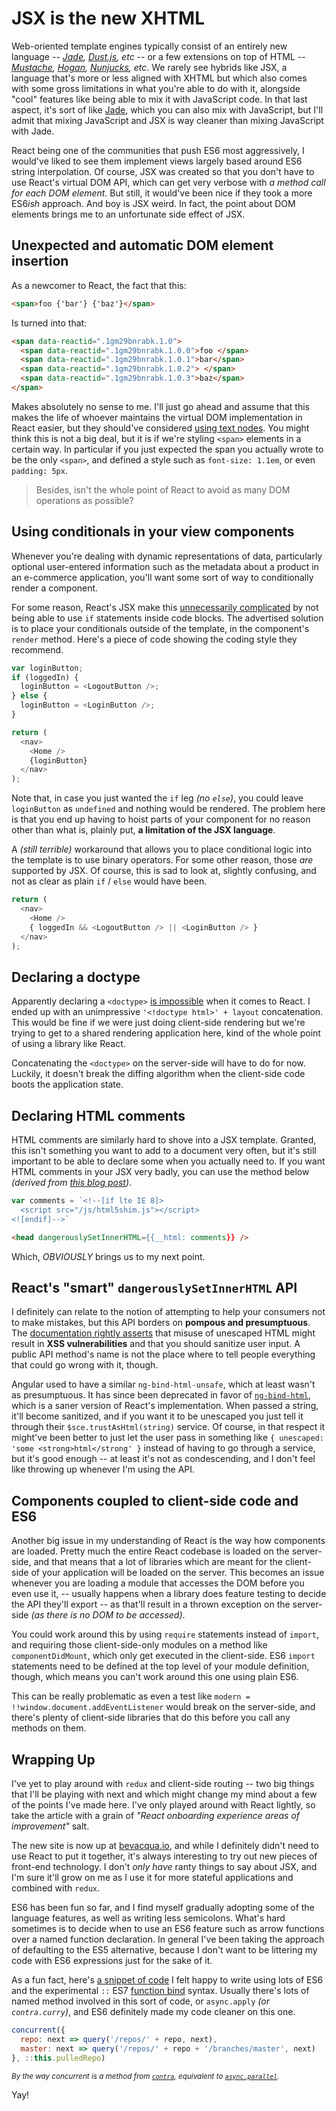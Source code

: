 # JSX is the new XHTML

Web-oriented template engines typically consist of an entirely new language _-- [Jade][1], [Dust.js][2], etc --_ or a few extensions on top of HTML _-- [Mustache][3], [Hogan][4], [Nunjucks][5], etc_. We rarely see hybrids like JSX, a language that's more or less aligned with XHTML but which also comes with some gross limitations in what you're able to do with it, alongside "cool" features like being able to mix it with JavaScript code. In that last aspect, it's sort of like [Jade][1], which you can also mix with JavaScript, but I'll admit that mixing JavaScript and JSX is way cleaner than mixing JavaScript with Jade.

React being one of the communities that push ES6 most aggressively, I would've liked to see them implement views largely based around ES6 string interpolation. Of course, JSX was created so that you don't have to use React's virtual DOM API, which can get very verbose with _a method call for each DOM element._ But still, it would've been nice if they took a more ES6*ish* approach. And boy is JSX weird. In fact, the point about DOM elements brings me to an unfortunate side effect of JSX.

## Unexpected and automatic DOM element insertion

As a newcomer to React, the fact that this:

```html
<span>foo {'bar'} {'baz'}</span>
```

Is turned into that:

```html
<span data-reactid=".1gm29bnrabk.1.0">
  <span data-reactid=".1gm29bnrabk.1.0.0">foo </span>
  <span data-reactid=".1gm29bnrabk.1.0.1">bar</span>
  <span data-reactid=".1gm29bnrabk.1.0.2"> </span>
  <span data-reactid=".1gm29bnrabk.1.0.3">baz</span>
</span>
```

Makes absolutely no sense to me. I'll just go ahead and assume that this makes the life of whoever maintains the virtual DOM implementation in React easier, but they should've considered [using text nodes][6]. You might think this is not a big deal, but it is if we're styling `<span>` elements in a certain way. In particular if you just expected the span you actually wrote to be the only `<span>`, and defined a style such as `font-size: 1.1em`, or even `padding: 5px`.

> Besides, isn't the whole point of React to avoid as many DOM operations as possible?

## Using conditionals in your view components

Whenever you're dealing with dynamic representations of data, particularly optional user-entered information such as the metadata about a product in an e-commerce application, you'll want some sort of way to conditionally render a component.

For some reason, React's JSX make this [unnecessarily complicated][9] by not being able to use `if` statements inside code blocks. The advertised solution is to place your conditionals outside of the template, in the component's `render` method. Here's a piece of code showing the coding style they recommend.

```js
var loginButton;
if (loggedIn) {
  loginButton = <LogoutButton />;
} else {
  loginButton = <LoginButton />;
}

return (
  <nav>
    <Home />
    {loginButton}
  </nav>
);
```

Note that, in case you just wanted the `if` leg _(no `else`)_, you could leave `loginButton` as `undefined` and nothing would be rendered. The problem here is that you end up having to hoist parts of your component for no reason other than what is, plainly put, **a limitation of the JSX language**.

A _(still terrible)_ workaround that allows you to place conditional logic into the template is to use binary operators. For some other reason, those _are_ supported by JSX. Of course, this is sad to look at, slightly confusing, and not as clear as plain `if` / `else` would have been.

```js
return (
  <nav>
    <Home />
    { loggedIn && <LogoutButton /> || <LoginButton /> }
  </nav>
);
```

## Declaring a doctype

Apparently declaring a `<doctype>` [is impossible][7] when it comes to React. I ended up with an unimpressive `'<!doctype html>' + layout` concatenation. This would be fine if we were just doing client-side rendering but we're trying to get to a shared rendering application here, kind of the whole point of using a library like React.

Concatenating the `<doctype>` on the server-side will have to do for now. Luckily, it doesn't break the diffing algorithm when the client-side code boots the application state.

## Declaring HTML comments

HTML comments are similarly hard to shove into a JSX template. Granted, this isn't something you want to add to a document very often, but it's still important to be able to declare some when you actually need to. If you want HTML comments in your JSX very badly, you can use the method below _(derived from [this blog post][8])_.

```js
var comments = `<!--[if lte IE 8]>
  <script src="/js/html5shim.js"></script>
<![endif]-->`
```
```html
<head dangerouslySetInnerHTML={{__html: comments}} />
```

Which, _OBVIOUSLY_ brings us to my next point.

## React's "smart" `dangerouslySetInnerHTML` API

I definitely can relate to the notion of attempting to help your consumers not to make mistakes, but this API borders on **pompous and presumptuous**. The [documentation rightly asserts][10] that misuse of unescaped HTML might result in **XSS vulnerabilities** and that you should sanitize user input. A public API method's name is not the place where to tell people everything that could go wrong with it, though.

Angular used to have a similar `ng-bind-html-unsafe`, which at least wasn't as presumptuous. It has since been deprecated in favor of [`ng-bind-html`][11], which is a saner version of React's implementation. When passed a string, it'll become sanitized, and if you want it to be unescaped you just tell it through their `$sce.trustAsHtml(string)` service. Of course, in that respect it might've been better to just let the user pass in something like `{ unescaped: 'some <strong>html</strong' }` instead of having to go through a service, but it's good enough -- at least it's not as condescending, and I don't feel like throwing up whenever I'm using the API.

## Components coupled to client-side code and ES6

Another big issue in my understanding of React is the way how components are loaded. Pretty much the entire React codebase is loaded on the server-side, and that means that a lot of libraries which are meant for the client-side of your application will be loaded on the server. This becomes an issue whenever you are loading a module that accesses the DOM before you even use it, -- usually happens when a library does feature testing to decide the API they'll export -- as that'll result in a thrown exception on the server-side _(as there is no DOM to be accessed)_.

You could work around this by using `require` statements instead of `import`, and requiring those client-side-only modules on a method like `componentDidMount`, which only get executed in the client-side. ES6 `import` statements need to be defined at the top level of your module definition, though, which means you can't work around this one using plain ES6.

This can be really problematic as even a test like `modern = !!window.document.addEventListener` would break on the server-side, and there's plenty of client-side libraries that do this before you call any methods on them.

## Wrapping Up

I've yet to play around with `redux` and client-side routing -- two big things that I'll be playing with next and which might change my mind about a few of the points I've made here. I've only played around with React lightly, so take the article with a grain of _"React onboarding experience areas of improvement"_ salt.

The new site is now up at [bevacqua.io][12], and while I definitely didn't need to use React to put it together, it's always interesting to try out new pieces of front-end technology. I don't _only have_ ranty things to say about JSX, and I'm sure it'll grow on me as I use it for more stateful applications and combined with `redux`.

ES6 has been fun so far, and I find myself gradually adopting some of the language features, as well as writing less semicolons. What's hard sometimes is to decide when to use an ES6 feature such as arrow functions over a named function declaration. In general I've been taking the approach of defaulting to the ES5 alternative, because I don't want to be littering my code with ES6 expressions just for the sake of it.

As a fun fact, here's [a snippet of code][13] I felt happy to write using lots of ES6 and the experimental `::` ES7 [function bind][14] syntax. Usually there's lots of named method involved in this sort of code, or `async.apply` _(or `contra.curry`)_, and ES6 definitely made my code cleaner on this one.

```js
concurrent({
  repo: next => query('/repos/' + repo, next),
  master: next => query('/repos/' + repo + '/branches/master', next)
}, ::this.pulledRepo)
```

<sub>_By the way concurrent is a method from [`contra`][15], equivalent to [`async.parallel`][16]._</sub>

Yay!

[1]: http://jade-lang.com/ "Jade Template Engine"
[2]: http://www.dustjs.com/ "Dust.js by LinkedIn"
[3]: https://mustache.github.io/ "{{ mustache }}"
[4]: http://twitter.github.io/hogan.js/ "JavaScript Templating from Twitter"
[5]: http://mozilla.github.io/nunjucks/ "Nunjucks from Mozilla"
[6]: https://developer.mozilla.org/en-US/docs/Web/API/Document/createTextNode "Document.createTextNode() – MDN"
[7]: https://github.com/facebook/react/issues/1035 "'Allow html conditional comments and doctype' on GitHub Issues"
[8]: https://nemisj.com/conditional-ie-comments-in-react-js/ "Conditional IE comments in React"
[9]: https://facebook.github.io/react/tips/if-else-in-JSX.html "If-Else in JSX"
[10]: https://facebook.github.io/react/tips/dangerously-set-inner-html.html "Dangerously Set innerHTML"
[11]: https://docs.angularjs.org/guide/migration#ngbindhtmlunsafe-has-been-removed-and-replaced-by-ngbindhtml "ngBindHtmlUnsafe has been removed and replaced by ngBindHtml – AngularJS Documentation"
[12]: http://bevacqua.io/ "My consulting site"
[13]: https://github.com/bevacqua/bevacqua.io/blob/a7b34539656a0d47f53971be38dcfff69ff690c9/components/opensource/project.js#L49-L52 "Source code for bevacqua.io site on GitHub"
[14]: http://babeljs.io/blog/2015/05/14/function-bind/ "Function Bind Syntax on Babel's Blog"
[15]: https://github.com/bevacqua/contra "bevacqua/contra on GitHub"
[16]: https://github.com/caolan/async "caolan/async on GitHub"
